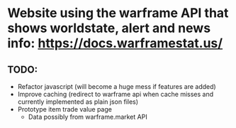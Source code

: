 # Website using the warframe API that shows worldstate, alert and news info: https://docs.warframestat.us/
## TODO:
* Refactor javascript (will become a huge mess if features are added)
* Improve caching (redirect to warframe api when cache misses and currently implemented as plain json files)
* Prototype item trade value page
  - Data possibly from warframe.market API
          
        
